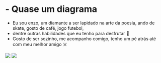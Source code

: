 # - Quase um diagrama
- Eu sou enzo, um diamante a ser lapidado na arte da poesia, ando de skate, gosto de café, jogo futebol,
- dentre outras habilidades que eu tenho para desfrutar :japanese_goblin:
- Gosto de ser sozinho, me acompanho comigo, tenho um pé atrás até com meu melhor amigo :skull_and_crossbones:

![](https://img.shields.io/badge/Scratch-4D97FF?style=for-the-badge&logo=Scratch&logoColor=white)
![](https://img.shields.io/badge/JavaScript-323330?style=for-the-badge&logo=javascript&logoColor=F7DF1E)
